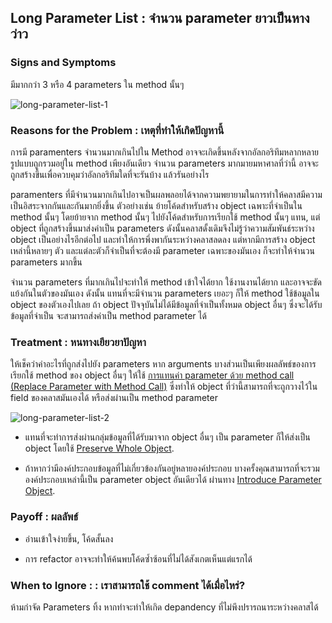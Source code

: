 ## Long Parameter List : จำนวน parameter ยาวเป็นหางว่าว
### Signs and Symptoms
มีมากกว่า 3 หรือ 4 parameters ใน method นั้นๆ
    
![long-parameter-list-1](https://sourcemaking.com/images/refactoring-illustrations/2x/long-parameter-list-1.png)
    
### Reasons for the Problem : เหตุที่ทำให้เกิดปัญหานี้
การมี paramenters จำนวนมากเกินไปใน Method อาจจะเกิดขึ้นหลังจากอัลกอริทึมหลากหลายรูปแบบถูกรวมอยู่ใน method เพียงอันเดียว จำนวน parameters มากมายมหาศาลที่ว่านี้ อาจจะถูกสร้างขึ้นเพื่อควบคุมว่าอัลกอริทึมใดที่จะรันบ้าง แล้วรันอย่างไร
    
paramenters ที่มีจำนวนมากเกินไปอาจเป็นผลพลอยได้จากความพยายามในการทำให้คลาสมีความเป็นอิสระจากกันและกันมากยิ่งขึ้น ตัวอย่างเช่น ย้ายโค้ดสำหรับสร้าง object เฉพาะที่จำเป็นใน method นั้นๆ โดยย้ายจาก method นั้นๆ  ไปยังโค้ดสำหรับการเรียกใช้ method นั้นๆ แทน, แต่ object ที่ถูกสร้างขึ้นมาส่งค่าเป็น parameters ดังนั้นคลาสดั้งเดิมจึงไม่รู้ว่าความสัมพันธ์ระหว่าง object เป็นอย่างไรอีกต่อไป และทำให้การพึ่งพากันระหว่างคลาสลดลง แต่หากมีการสร้าง object เหล่านี้หลายๆ ตัว และแต่ละตัวก็จำเป็นที่จะต้องมี parameter เฉพาะของมันเอง ก็จะทำให้จำนวน parameters มากขึ้น
    
จำนวน parameters ที่มากเกินไปจะทำให้ method เข้าใจได้ยาก ใช้งานงานได้ยาก และอาจจะขัดแย้งกันในตัวของมันเอง ดังนั้น แทนที่จะมีจำนวน parameters เยอะๆ ก็ให้ method ใช้ข้อมูลใน object ของตัวเองไปเลย ถ้า object ปัจจุบันไม่ได้มีข้อมูลที่จำเป็นทั้งหมด object อื่นๆ ซึ่งจะได้รับข้อมูลที่จำเป็น จะสามารถส่งค่าเป็น method parameter ได้
    
### Treatment : หนทางเยียวยาปัญหา
ให้เช็คว่าค่าอะไรที่ถูกส่งไปยัง parameters หาก arguments บางส่วนเป็นเพียงผลลัพธ์ของการเรียกใช้ method ของ object อื่นๆ ให้ใช้ [การแทนค่า parameter ด้วย method call (Replace Parameter with Method Call)](https://sourcemaking.com/refactoring/replace-parameter-with-method-call) ซึ่งทำให้ object ที่ว่านี้สามารถที่จะถูกวางไว้ใน field ของคลาสมันเองได้ หรือส่งผ่านเป็น method parameter
    
![long-parameter-list-2](https://sourcemaking.com/images/refactoring-illustrations/2x/long-parameter-list-2.png)
    
+ แทนที่จะทำการส่งผ่านกลุ่มข้อมูลที่ได้รับมาจาก object อื่นๆ เป็น parameter ก็ให้ส่งเป็น object โดยใช้ [Preserve Whole Object](https://sourcemaking.com/refactoring/preserve-whole-object).
    
+ ถ้าหากว่ามีองค์ประกอบข้อมูลที่ไม่เกี่ยวข้องกันอยู่หลายองค์ประกอบ บางครั้งคุณสามารถที่จะรวมองค์ประกอบเหล่านี้เป็น parameter object อันเดียวได้ ผ่านทาง [Introduce Parameter Object](https://sourcemaking.com/refactoring/introduce-parameter-object).
    
### Payoff : ผลลัพธ์
+ อ่านเข้าใจง่ายขึ้น, โค้ดสั้นลง
    
+ การ refactor อาจจะทำให้ค้นพบโค้ดซ้ำซ้อนที่ไม่ได้สังเกตเห็นแต่แรกได้
    
### When to Ignore : : เราสามารถใช้ comment ได้เมื่อไหร่?
ห้ามกำจัด Parameters ทิ้ง หากทำจะทำให้เกิด depandency ที่ไม่พึงปรารถนาระหว่างคลาสได้